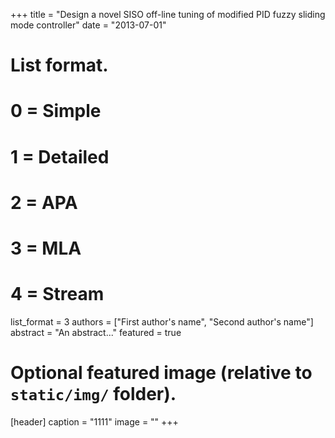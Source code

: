 +++
title = "Design a novel SISO off-line tuning of modified PID fuzzy sliding mode controller"
date = "2013-07-01"
# List format.
#   0 = Simple
#   1 = Detailed
#   2 = APA
#   3 = MLA
#   4 = Stream
list_format = 3
authors = ["First author's name", "Second author's name"]
abstract = "An abstract..."
featured = true

# Optional featured image (relative to `static/img/` folder).
[header]
caption = "1111"
image = ""
+++

